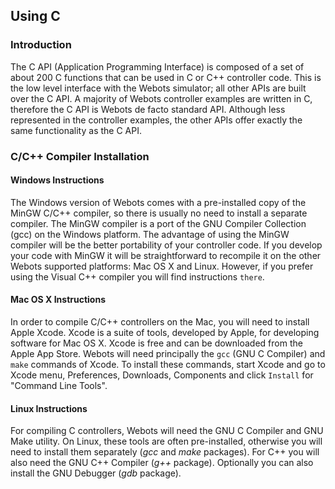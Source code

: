 ## Using C

### Introduction

The C API (Application Programming Interface) is composed of a set of about 200
C functions that can be used in C or C++ controller code. This is the low level
interface with the Webots simulator; all other APIs are built over the C API. A
majority of Webots controller examples are written in C, therefore the C API is
Webots de facto standard API. Although less represented in the controller
examples, the other APIs offer exactly the same functionality as the C API.

### C/C++ Compiler Installation

#### Windows Instructions

The Windows version of Webots comes with a pre-installed copy of the MinGW C/C++
compiler, so there is usually no need to install a separate compiler. The MinGW
compiler is a port of the GNU Compiler Collection (gcc) on the Windows platform.
The advantage of using the MinGW compiler will be the better portability of your
controller code. If you develop your code with MinGW it will be straightforward
to recompile it on the other Webots supported platforms: Mac OS X and Linux.
However, if you prefer using the Visual C++ compiler you will find instructions
`there`.

#### Mac OS X Instructions

In order to compile C/C++ controllers on the Mac, you will need to install Apple
Xcode. Xcode is a suite of tools, developed by Apple, for developing software
for Mac OS X. Xcode is free and can be downloaded from the Apple App Store.
Webots will need principally the `gcc` (GNU C Compiler) and `make` commands of
Xcode. To install these commands, start Xcode and go to Xcode menu, Preferences,
Downloads, Components and click `Install` for "Command Line Tools".

#### Linux Instructions

For compiling C controllers, Webots will need the GNU C Compiler and GNU Make
utility. On Linux, these tools are often pre-installed, otherwise you will need
to install them separately (*gcc* and *make* packages). For C++ you will also
need the GNU C++ Compiler (*g++* package). Optionally you can also install the
GNU Debugger (*gdb* package).

